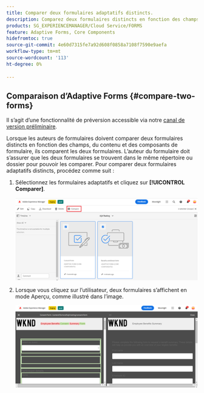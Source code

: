 ```yaml
---
title: Comparer deux formulaires adaptatifs distincts.
description: Comparez deux formulaires distincts en fonction des champs, du contenu et des composants de formulaire.
products: SG_EXPERIENCEMANAGER/Cloud Service/FORMS
feature: Adaptive Forms, Core Components
hidefromtoc: true
source-git-commit: 4e60d7315fe7a92d608f0858a7108f7590e9aefa
workflow-type: tm+mt
source-wordcount: '113'
ht-degree: 0%

---
```


## Comparaison d’Adaptive Forms {#compare-two-forms}

<span class="preview"> Il s’agit d’une fonctionnalité de préversion accessible via notre [canal de version préliminaire](https://experienceleague.adobe.com/docs/experience-manager-cloud-service/content/release-notes/prerelease.html#new-features). </span>

Lorsque les auteurs de formulaires doivent comparer deux formulaires distincts en fonction des champs, du contenu et des composants de formulaire, ils comparent les deux formulaires. L’auteur du formulaire doit s’assurer que les deux formulaires se trouvent dans le même répertoire ou dossier pour pouvoir les comparer. Pour comparer deux formulaires adaptatifs distincts, procédez comme suit :

1. Sélectionnez les formulaires adaptatifs et cliquez sur **[!UICONTROL Comparer]**.

   ![Comparaison de formulaires adaptatifs](compare-two-forms.png)

1. Lorsque vous cliquez sur l’utilisateur, deux formulaires s’affichent en mode Aperçu, comme illustré dans l’image.

   ![Formulaires comparés](compared-forms.png)